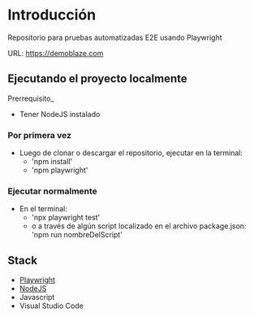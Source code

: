 # Introducción
Repositorio para pruebas automatizadas E2E usando Playwright

URL: https://demoblaze.com

## Ejecutando el proyecto localmente
Prerrequisito_
- Tener NodeJS instalado

### Por primera vez
- Luego de clonar o descargar el repositorio, ejecutar en la terminal:
    - 'npm install'
    - 'npm playwright'

### Ejecutar normalmente
- En el terminal:
    - 'npx playwright test'
    - o a través de algún script localizado en el archivo package.json: 'npm run nombreDelScript'    

## Stack
- [Playwright](https://playwright.dev/docs/intro)
- [NodeJS](https://nodejs.org/en/download)
- Javascript
- Visual Studio Code